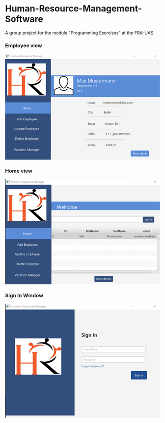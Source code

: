 # Human-Resource-Management-Software
A group project for the module "Programming Exercises" at the FRA-UAS

### Employee view

![Employee view](https://github.com/senthusiva/Human-Resource-Management-Software/blob/master/img/e1.png)

### Home view

![Home view](https://github.com/senthusiva/Human-Resource-Management-Software/blob/master/img/h1.png)

### Sign In Window

![Sign In Window](https://github.com/senthusiva/Human-Resource-Management-Software/blob/master/img/s1.png)


